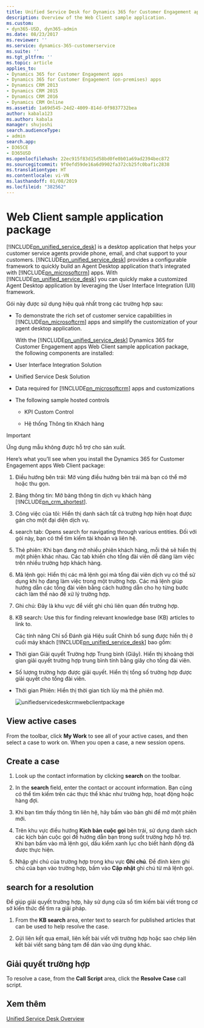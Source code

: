 ```yaml
---
title: Unified Service Desk for Dynamics 365 for Customer Engagement apps Web Client package | MicrosoftDocs
description: Overview of the Web Client sample application.
ms.custom:
- dyn365-USD, dyn365-admin
ms.date: 08/23/2017
ms.reviewer: ''
ms.service: dynamics-365-customerservice
ms.suite: ''
ms.tgt_pltfrm: ''
ms.topic: article
applies_to:
- Dynamics 365 for Customer Engagement apps
- Dynamics 365 for Customer Engagement (on-premises) apps
- Dynamics CRM 2013
- Dynamics CRM 2015
- Dynamics CRM 2016
- Dynamics CRM Online
ms.assetid: 1a69d545-24d2-4009-814d-0f9837732bea
author: kabala123
ms.author: kabala
manager: shujoshi
search.audienceType:
- admin
search.app:
- D365CE
- D365USD
ms.openlocfilehash: 22ec915f83d15d58bd0fe0b01a69ad2394bec872
ms.sourcegitcommit: 9f0efd59de16a6d9902fa372cb25fc0baf1c2838
ms.translationtype: HT
ms.contentlocale: vi-VN
ms.lasthandoff: 01/08/2019
ms.locfileid: "382562"
---
```

# <a name="web-client-sample-application-package"></a>Web Client sample application package
[!INCLUDE[pn_unified_service_desk](../../includes/pn-unified-service-desk.md)] is a desktop application that helps your customer service agents provide phone, email, and chat support to your customers. [!INCLUDE[pn_unified_service_desk](../../includes/pn-unified-service-desk.md)] provides a configurable framework to quickly build an Agent Desktop application that’s integrated with [!INCLUDE[pn_microsoftcrm](../../includes/pn-microsoftcrm.md)] apps. With [!INCLUDE[pn_unified_service_desk](../../includes/pn-unified-service-desk.md)] you can quickly make a customized Agent Desktop application by leveraging the User Interface Integration (UII) framework.  
  
 Gói này được sử dụng hiệu quả nhất trong các trường hợp sau:  
  
- To demonstrate the rich set of customer service capabilities in [!INCLUDE[pn_microsoftcrm](../../includes/pn-microsoftcrm.md)] apps and simplify the customization of your agent desktop application.  
  
  With the [!INCLUDE[pn_unified_service_desk](../../includes/pn-unified-service-desk.md)] Dynamics 365 for Customer Engagement apps Web Client sample application package, the following components are installed:  
  
- User Interface Integration Solution  
  
- Unified Service Desk Solution  
  
- Data required for [!INCLUDE[pn_microsoftcrm](../../includes/pn-microsoftcrm.md)] apps and customizations  
  
- The following sample hosted controls  
  
  -   KPI Custom Control  
  
  -   Hệ thống Thông tin Khách hàng  
  
> [!IMPORTANT]
>  Ứng dụng mẫu không được hỗ trợ cho sản xuất.  
  
  
 Here’s what you’ll see when you install the Dynamics 365 for Customer Engagement apps Web Client package:  
  
1. Điều hướng bên trái: Mở vùng điều hướng bên trái mà bạn có thể mở hoặc thu gọn.  
  
2. Bảng thông tin: Mở bảng thông tin dịch vụ khách hàng [!INCLUDE[pn_crm_shortest](../../includes/pn-crm-shortest.md)].  
  
3. Công việc của tôi: Hiển thị danh sách tất cả trường hợp hiện hoạt được gán cho một đại diện dịch vụ.  
  
4. search tab: Opens search for navigating through various entities. Đối với gói này, bạn có thể tìm kiếm tài khoản và liên hệ.  
  
5. Thẻ phiên: Khi bạn đang mở nhiều phiên khách hàng, mỗi thẻ sẽ hiển thị một phiên khác nhau. Các tab khiến cho tổng đài viên dễ dàng làm việc trên nhiều trường hợp khách hàng.  
  
6. Mã lệnh gọi: Hiển thị các mã lệnh gọi mà tổng đài viên dịch vụ có thể sử dụng khi họ đang làm việc trong một trường hợp. Các mã lệnh giúp hướng dẫn các tổng đài viên bằng cách hướng dẫn cho họ từng bước cách làm thế nào để xử lý trường hợp.  
  
7. Ghi chú: Đây là khu vực để viết ghi chú liên quan đến trường hợp.  
  
8. KB search:  Use this for finding relevant knowledge base (KB) articles to link to.  
  
   Các tính năng Chỉ số Đánh giá Hiệu suất Chính bổ sung được hiển thị ở cuối máy khách [!INCLUDE[pn_unified_service_desk](../../includes/pn-unified-service-desk.md)] bao gồm:  
  
- Thời gian Giải quyết Trường hợp Trung bình (Giây). Hiển thị khoảng thời gian giải quyết trường hợp trung bình tính bằng giây cho tổng đài viên.  
  
- Số lượng trường hợp được giải quyết. Hiển thị tổng số trường hợp được giải quyết cho tổng đài viên.  
  
- Thời gian Phiên: Hiển thị thời gian tích lũy mà thẻ phiên mở.  
  
  ![unifiedservicedeskcrmwebclientpackage](../../unified-service-desk/media/unifiedservicedeskcrmwebclientpackage.png "unifiedservicedeskcrmwebclientpackage")  
  
## <a name="view-active-cases"></a>View active cases  
 From the toolbar, click **My Work** to see all of your active cases, and then select a case to work on. When you open a case, a new session opens.  
  
## <a name="create-a-case"></a>Create a case  
  
1.  Look up the contact information by clicking **search** on the toolbar.  
  
2.  In the **search** field, enter the contact or account information. Bạn cũng có thể tìm kiếm trên các thực thể khác như trường hợp, hoạt động hoặc hàng đợi.  
  
3.  Khi bạn tìm thấy thông tin liên hệ, hãy bấm vào bản ghi để mở một phiên mới.  
  
4.  Trên khu vực điều hướng **Kịch bản cuộc gọi** bên trái, sử dụng danh sách các kịch bản cuộc gọi để hướng dẫn bạn trong suốt trường hợp hỗ trợ.  Khi bạn bấm vào mã lệnh gọi, dấu kiểm xanh lục cho biết hành động đã được thực hiện.  
  
5.  Nhập ghi chú của trường hợp trong khu vực **Ghi chú**. Để đính kèm ghi chú của bạn vào trường hợp, bấm vào **Cập nhật** ghi chú từ mã lệnh gọi.  
  
## <a name="search-for-a-resolution"></a>search for a resolution  
 Để giúp giải quyết trường hợp, hãy sử dụng cửa sổ tìm kiếm bài viết trong cơ sở kiến thức để tìm ra giải pháp.  
  
1.  From the **KB search** area, enter text to search for published articles that can be used to help resolve the case.  
  
2.  Gửi liên kết qua email, liên kết bài viết với trường hợp hoặc sao chép liên kết bài viết sang bảng tạm để dán vào ứng dụng khác.  
  
## <a name="resolve-a-case"></a>Giải quyết trường hợp  
 To resolve a case, from the **Call Script** area, click the **Resolve Case** call script.  

## <a name="see-also"></a>Xem thêm  
 [Unified Service Desk Overview](../../unified-service-desk/admin/overview-unified-service-desk.md)
